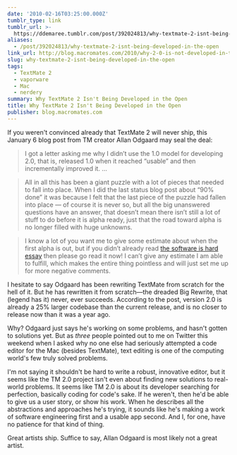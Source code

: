 ```yaml
---
date: '2010-02-16T03:25:00.000Z'
tumblr_type: link
tumblr_url: >-
  https://ddemaree.tumblr.com/post/392024813/why-textmate-2-isnt-being-developed-in-the-open
aliases:
  - /post/392024813/why-textmate-2-isnt-being-developed-in-the-open
link_url: http://blog.macromates.com/2010/why-2-0-is-not-developed-in-the-open/
slug: why-textmate-2-isnt-being-developed-in-the-open
tags:
  - TextMate 2
  - vaporware
  - Mac
  - nerdery
summary: Why TextMate 2 Isn't Being Developed in the Open
title: Why TextMate 2 Isn't Being Developed in the Open
publisher: blog.macromates.com
---
```


If you weren't convinced already that TextMate 2 will never ship, this January 6 blog post from TM creator Allan Odgaard may seal the deal:

> I got a letter asking me why I didn’t use the 1.0 model for developing 2.0, that is, released 1.0 when it reached “usable” and then incrementally improved it. &hellip;

> All in all this has been a giant puzzle with a lot of pieces that needed to fall into place. When I did the last status blog post about “90% done” it was because I felt that the last piece of the puzzle had fallen into place — of course it is never so, but all the big unanswered questions have an answer, that doesn’t mean there isn’t still a lot of stuff to do before it is alpha ready, just that the road toward alpha is no longer filled with huge unknowns.

> I know a lot of you want me to give some estimate about when the first alpha is out, but if you didn’t already read [the software is hard essay](http://gamearchitect.net/Articles/SoftwareIsHard.html) then please go read it now! I can’t give any estimate I am able to fulfill, which makes the entire thing pointless and will just set me up for more negative comments.

I hesitate to say Odgaard has been rewriting TextMate from scratch for the hell of it. But he has rewritten it from scratch—the dreaded Big Rewrite, that (legend has it) never, ever succeeds. According to the post, version 2.0 is already a 25% larger codebase than the current release, and is no closer to release now than it was a year ago.

Why? Odgaard just says he's working on some problems, and hasn't gotten to solutions yet. But as _three_ people pointed out to me on Twitter this weekend when I asked why no one else had seriously attempted a code editor for the Mac (besides TextMate), text editing is one of the computing world's few truly solved problems.

I'm not saying it shouldn't be hard to write a robust, innovative editor, but it seems like the TM 2.0 project isn't even about finding new solutions to real-world problems. It seems like TM 2.0 is about its developer searching for perfection, basically coding for code's sake. If he weren't, then he'd be able to give us a user story, or show his work. When he describes all the abstractions and approaches he's trying, it sounds like he's making a work of software engineering first and a usable app second. And I, for one, have no patience for that kind of thing.

Great artists ship. Suffice to say, Allan Odgaard is most likely not a great artist.